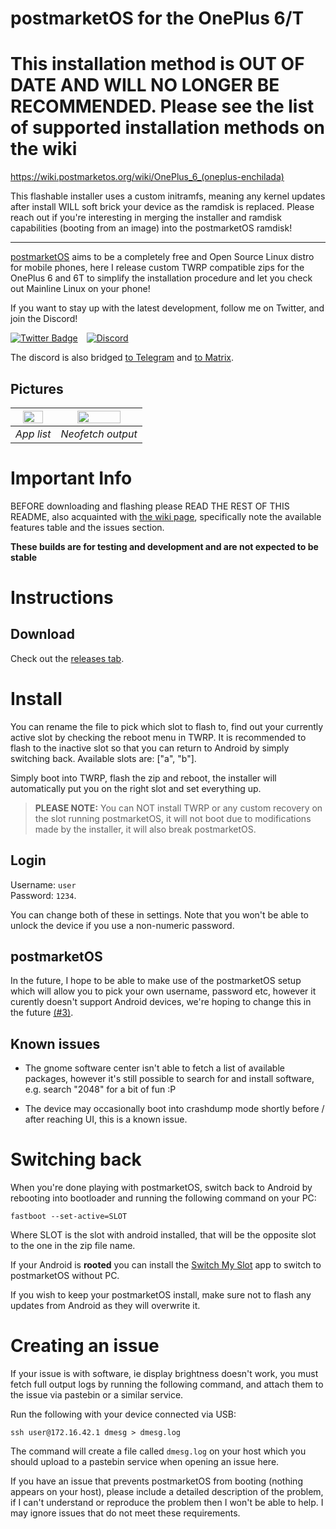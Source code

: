 # postmarketOS for the OnePlus 6/T

# This installation method is OUT OF DATE AND WILL NO LONGER BE RECOMMENDED. Please see the list of supported installation methods on the wiki
https://wiki.postmarketos.org/wiki/OnePlus_6_(oneplus-enchilada)

This flashable installer uses a custom initramfs, meaning any kernel updates after install WILL soft brick your device as the ramdisk is replaced. Please reach out if you're interesting in merging the installer and ramdisk capabilities (booting from an image) into the postmarketOS ramdisk!

---

[postmarketOS](https://postmarketOS.org) aims to be a completely free and Open Source Linux distro for mobile phones, here I release custom TWRP compatible zips for the OnePlus 6 and 6T to simplify the installation procedure and let you check out Mainline Linux on your phone!

If you want to stay up with the latest development, follow me on Twitter, and join the Discord!

[![Twitter Badge](https://img.shields.io/badge/-Twitter-1ca0f1?style=flat-square&label=%40calebccff&labelColor=1ca0f1&logo=twitter&logoColor=white&link=https://twitter.com/calebccff)](https://twitter.com/calebccff) [![Discord](https://img.shields.io/discord/674261029265604610?label=Discord&style=flat-square&labelColor=7289da)](https://discord.gg/haVG9Ga)

The discord is also bridged [to Telegram](https://t.me/linuxoneplus) and [to Matrix](https://matrix.to/#/#lop-general:connolly.tech).

## Pictures

|<img src="images/appscreen.jpg" width="75%"></img>|<img src="images/neofetch.jpg" width="75%"></img>|
|:--:|:--:|
|*App list*|*Neofetch output*|

# Important Info

BEFORE downloading and flashing please READ THE REST OF THIS README, also acquainted with [the wiki page](https://wiki.postmarketos.org/wiki/OnePlus_6_(oneplus-enchilada)), specifically note the available features table and the issues section.

**These builds are for testing and development and are not expected to be stable**
# Instructions

## Download

Check out the [releases tab](https://github.com/calebccff/pmos-oneplus6/releases).

# Install

You can rename the file to pick which slot to flash to, find out your currently active slot by checking the reboot menu in TWRP. It is recommended to flash to the inactive slot so that you can return to Android by simply switching back. Available slots are: ["a", "b"].

Simply boot into TWRP, flash the zip and reboot, the installer will automatically put you on the right slot and set everything up.

> **PLEASE NOTE:** You can NOT install TWRP or any custom recovery on the slot running postmarketOS, it will not boot due to modifications made by the installer, it will also break postmarketOS.

## Login

Username: `user`<br>
Password: `1234`.

You can change both of these in settings. Note that you won't be able to unlock the device if you use a non-numeric password.

## postmarketOS

In the future, I hope to be able to make use of the postmarketOS setup which will allow you to pick your own username, password etc, however it curently doesn't support Android devices, we're hoping to change this in the future [(#3)](https://gitlab.com/sdm845-mainline/pmos-installer/-/issues/3).

## Known issues

* The gnome software center isn't able to fetch a list of available packages, however it's still possible to search for and install software, e.g. search "2048" for a bit of fun :P

* The device may occasionally boot into crashdump mode shortly before / after reaching UI, this is a known issue.

# Switching back

When you're done playing with postmarketOS, switch back to Android by rebooting into bootloader and running the following command on your PC:
```
fastboot --set-active=SLOT
```

Where SLOT is the slot with android installed, that will be the opposite slot to the one in the zip file name.

If your Android is **rooted** you can install the [Switch My Slot](https://github.com/gibcheesepuffs/Switch-My-Slot-Android) app to switch to postmarketOS without PC.

If you wish to keep your postmarketOS install, make sure not to flash any updates from Android as they will overwrite it.

# Creating an issue

If your issue is with software, ie display brightness doesn't work, you must fetch full output logs by running the following command, and attach them to the issue via pastebin or a similar service.

Run the following with your device connected via USB:
```
ssh user@172.16.42.1 dmesg > dmesg.log
```

The command will create a file called `dmesg.log` on your host which you should upload to a pastebin service when opening an issue here.

If you have an issue that prevents postmarketOS from booting (nothing appears on your host), please include a detailed description of the problem, if I can't understand or reproduce the problem then I won't be able to help. I may ignore issues that do not meet these requirements.
